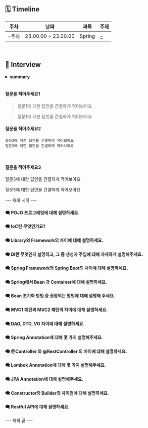 ## 🗓 Timeline

| 주차  | 날짜                | 과목   | 주제              |
| ----- | ------------------- | ------ | ----------------- |
| -주차 | 23.00.00 ~ 23.00.00 | Spring | [-](링크주소)<br> |

<br>
    
## 📝 Interview

<details>
<summary><b>summary</b></summary>
<div markdown="1">

- [질문을 적어주세요. 1](#질문을-적어주세요1)
- [질문을 적어주세요. 2](#질문을-적어주세요2)
- [질문을 적어주세요. 3](#질문을-적어주세요3)

</div>
</details>

<br>

#### 질문을 적어주세요1

> 질문1에 대한 답안을 간결하게 적어보아요
>
> 질문1에 대한 답안을 간결하게 적어보아요
> <br>

#### 질문을 적어주세요2

```
질문2에 대한 답안을 간결하게 적어보아요
질문2에 대한 답안을 간결하게 적어보아요
```

<br>

#### 질문을 적어주세요3

질문3에 대한 답안을 간결하게 적어보아요

질문3에 대한 답안을 간결하게 적어보아요
<br>

--- 재희 시작 ---

#### 🗨 POJO 프로그래밍에 대해 설명하세요.

#### 🗨 IoC란 무엇인가요?

#### 🗨 Library와 Framework의 차이에 대해 설명하세요.

#### 🗨 DI란 무엇인지 설명하고, 그 중 생성자 주입에 대해 자세하게 설명해주세요.

#### 🗨 Spring Framework와 Spring Boot의 차이에 대해 설명하세요.

#### 🗨 Spring에서 Bean 과 Container에 대해 설명하세요.

#### 🗨 Bean 초기화 방법 중 권장되는 방법에 대해 설명해 주세요.

#### 🗨 MVC1 패턴과 MVC2 패턴의 차이에 대해 설명하세요.

#### 🗨 DAO, DTO, VO 차이에 대해 설명하세요.

#### 🗨 Spring Annotation에 대해 몇 가지 설명해주세요.

#### 🗨 @Controller 와 @RestController 의 차이에 대해 설명하세요.

#### 🗨 Lombok Annotation에 대해 몇 가지 설명해주세요.

#### 🗨 JPA Annotation에 대해 설명해주세요.

#### 🗨 Constructor와 Builder의 차이점에 대해 설명하세요.

#### 🗨 Restful API에 대해 설명하세요.

--- 재희 끝 ---
